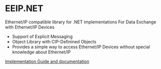 # EEIP.NET
Ethernet/IP compatible library for .NET implementations
For Data Exchange with Ethernet/IP Devices

- Support of Explicit Messaging
- Object Library with CIP-Definined Objects
- Provides a simple way to access Ethernet/IP Devices without special knowledge about Ethernet/IP

<a href="https://sourceforge.net/p/eeip-net/wiki/Home/">Implementation Guide and documentation</a>
